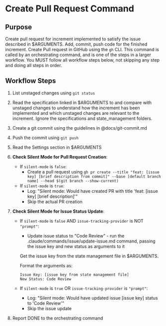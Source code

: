 # Create Pull Request Command

## Purpose

Create pull request for increment implemented to satisfy the issue described in $ARGUMENTS.
Add, commit, push code for the finished increment. Create Pull request in GitHub using the `gh` CLI.
This command is called by an orchestrating command, and is one of the steps in a larger workflow.
You MUST follow all workflow steps below, not skipping any step and doing all steps in order.

## Workflow Steps

1. List unstaged changes using `git status`

2. Read the specification linked in $ARGUMENTS to and compare with unstaged changes to understand how the increment has been implemented and which unstaged changes are relevant to the increment. Ignore the specifications and state_management folders.

3. Create a git commit using the guidelines in @docs/git-commit.md

4. Push the commit using `git push`

5. Read the Settings section in $ARGUMENTS

6. **Check Silent Mode for Pull Request Creation**:
   - If `silent-mode` is `false`:
     - Create a pull request using `gh pr create --title "feat: [issue key] [brief description from commit]" --base [default branch name] --head $(git branch --show-current)`
   - If `silent-mode` is `true`:
     - Log: "Silent mode: Would have created PR with title 'feat: [issue key] [brief description]'"
     - Skip the actual PR creation

7. **Check Silent Mode for Issue Status Update**:
   - If `silent-mode` is `false` AND `issue-tracking-provider` is NOT `"prompt"`:
     - Update issue status to "Code Review" - run the .claude/commands/issue/update-issue.md command, passing the issue key and new status as arguments to it

     Get the issue key from the state management file in $ARGUMENTS.

     Format the arguments as:
     ```
     Issue Key: [issue key from state management file]
     New Status: Code Review
     ```
   - If `silent-mode` is `true` OR `issue-tracking-provider` is `"prompt"`:
     - Log: "Silent mode: Would have updated issue [issue key] status to 'Code Review'"
     - Skip the issue update

8. Report DONE to the orchestrating command
